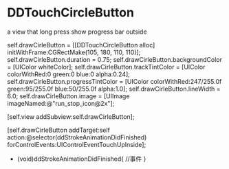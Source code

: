 # DDTouchCircleButton
a view that long press show progress bar outside


self.drawCirleButton = [[DDTouchCircleButton alloc] initWithFrame:CGRectMake(105, 180, 110, 110)];
self.drawCirleButton.duration = 0.75;
self.drawCirleButton.backgroundColor = [UIColor whiteColor];
self.drawCirleButton.trackTintColor = [UIColor colorWithRed:0 green:0 blue:0 alpha:0.24];
self.drawCirleButton.progressTintColor = [UIColor colorWithRed:247/255.0f green:95/255.0f blue:50/255.0f alpha:1.0];
self.drawCirleButton.lineWidth = 6.0;
self.drawCirleButton.image = [UIImage imageNamed:@"run_stop_icon@2x"];
<!--self.drawCirleButton.delegate = self;-->

[self.view addSubview:self.drawCirleButton];

[self.drawCirleButton addTarget:self action:@selector(ddStrokeAnimationDidFinished) forControlEvents:UIControlEventTouchUpInside];


- (void)ddStrokeAnimationDidFinished{
//事件
}